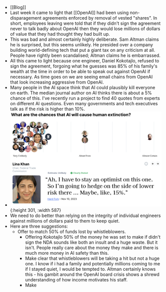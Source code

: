 - [[Blog]]
- Last week it came to light that [[OpenAI]] had been using non-disparagement agreements enforced by removal of vested "shares". In short, employees leaving were told that if they didn't sign the agreement never to talk badly about OpenAI then they would lose millions of dollars of value that they had thought they had built up.
- This was bad and almost certainly highly deliberate. Sam Altman claims he is surprised, but this seems unlikely. He presided over a company building world-defining tech that put a giant tax on any criticism at all. People have rightly been scandalised; Altman claims he is embarrassed.
- All this came to light because one engineer, Daniel Kokotajlo, refused to sign the agreement, forgoing what he guesses was 85% of his family's wealth at the time in order to be able to speak out against OpenAI if necessary. As time goes on we are seeing email chains from OpenAI that look increasing aggressive from OpenAI.
- Many people in the AI space think that AI could plausibly kill everyone on earth. The median journal author on AI thinks there is about a 5% chance of this. I've recently run a project to find 40 quotes from experts on different AI questions. Even many governments and tech executives talk as if the risk is higher than 10%.
- ![image.png](../assets/image_1716485809650_0.png){:height 301, :width 587}
- We need to do better than relying on the integrity of individual engineers against millions of dollars paid to them to keep quiet.
- Here are three suggestions:
	- Offer to match 50% of funds lost by whistleblowers.
		- Offering Kokotajlo 50% of the money he was set to make if didn't sign the NDA sounds like both an insult and a huge waste. But it isn't. People really care about the money they make and there is much more money in AI safety than this.
		- Make clear that whistleblowers will be taking a hit but not a huge one. I know if i had a family and potentially millions coming to me if I stayed quiet, I would be tempted to. Altman certainly knows this - his gambit around the OpenAI board crisis shows a shrewd understanding of how income motivates his staff.
		- Make